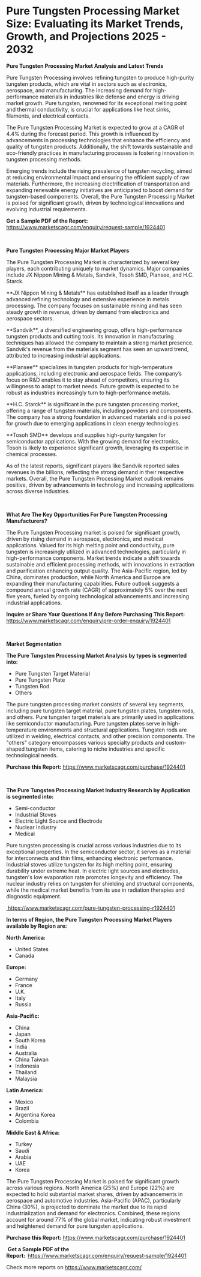 <p><h1>Pure Tungsten Processing Market Size: Evaluating its Market Trends, Growth, and Projections 2025 - 2032</h1></p><p><strong>Pure Tungsten Processing Market Analysis and Latest Trends</strong></p>
<p><p>Pure Tungsten Processing involves refining tungsten to produce high-purity tungsten products, which are vital in sectors such as electronics, aerospace, and manufacturing. The increasing demand for high-performance materials in industries like defense and energy is driving market growth. Pure tungsten, renowned for its exceptional melting point and thermal conductivity, is crucial for applications like heat sinks, filaments, and electrical contacts.</p><p>The Pure Tungsten Processing Market is expected to grow at a CAGR of 4.4% during the forecast period. This growth is influenced by advancements in processing technologies that enhance the efficiency and quality of tungsten products. Additionally, the shift towards sustainable and eco-friendly practices in manufacturing processes is fostering innovation in tungsten processing methods.</p><p>Emerging trends include the rising prevalence of tungsten recycling, aimed at reducing environmental impact and ensuring the efficient supply of raw materials. Furthermore, the increasing electrification of transportation and expanding renewable energy initiatives are anticipated to boost demand for tungsten-based components. Overall, the Pure Tungsten Processing Market is poised for significant growth, driven by technological innovations and evolving industrial requirements.</p></p>
<p><strong>Get a Sample PDF of the Report:&nbsp;</strong> <a href="https://www.marketscagr.com/enquiry/request-sample/1924401?utm_campaign=2014&utm_medium=2&utm_source=Github&utm_content=ia&utm_term=14012025&utm_id=pure-tungsten-processing">https://www.marketscagr.com/enquiry/request-sample/1924401</a></p>
<p>&nbsp;</p>
<p><strong>Pure Tungsten Processing Major Market Players</strong></p>
<p><p>The Pure Tungsten Processing Market is characterized by several key players, each contributing uniquely to market dynamics. Major companies include JX Nippon Mining & Metals, Sandvik, Tosoh SMD, Plansee, and H.C. Starck.</p><p>**JX Nippon Mining & Metals** has established itself as a leader through advanced refining technology and extensive experience in metals processing. The company focuses on sustainable mining and has seen steady growth in revenue, driven by demand from electronics and aerospace sectors.</p><p>**Sandvik**, a diversified engineering group, offers high-performance tungsten products and cutting tools. Its innovation in manufacturing techniques has allowed the company to maintain a strong market presence. Sandvik's revenue from the materials segment has seen an upward trend, attributed to increasing industrial applications.</p><p>**Plansee** specializes in tungsten products for high-temperature applications, including electronic and aerospace fields. The company’s focus on R&D enables it to stay ahead of competitors, ensuring its willingness to adapt to market needs. Future growth is expected to be robust as industries increasingly turn to high-performance metals.</p><p>**H.C. Starck** is significant in the pure tungsten processing market, offering a range of tungsten materials, including powders and components. The company has a strong foundation in advanced materials and is poised for growth due to emerging applications in clean energy technologies.</p><p>**Tosoh SMD** develops and supplies high-purity tungsten for semiconductor applications. With the growing demand for electronics, Tosoh is likely to experience significant growth, leveraging its expertise in chemical processes.</p><p>As of the latest reports, significant players like Sandvik reported sales revenues in the billions, reflecting the strong demand in their respective markets. Overall, the Pure Tungsten Processing Market outlook remains positive, driven by advancements in technology and increasing applications across diverse industries.</p></p>
<p>&nbsp;</p>
<p><strong>What Are The Key Opportunities For Pure Tungsten Processing Manufacturers?</strong></p>
<p><p>The Pure Tungsten Processing market is poised for significant growth, driven by rising demand in aerospace, electronics, and medical applications. Valued for its high melting point and conductivity, pure tungsten is increasingly utilized in advanced technologies, particularly in high-performance components. Market trends indicate a shift towards sustainable and efficient processing methods, with innovations in extraction and purification enhancing output quality. The Asia-Pacific region, led by China, dominates production, while North America and Europe are expanding their manufacturing capabilities. Future outlook suggests a compound annual growth rate (CAGR) of approximately 5% over the next five years, fueled by ongoing technological advancements and increasing industrial applications.</p></p>
<p><strong>Inquire or Share Your Questions If Any Before Purchasing This Report:</strong> <a href="https://www.marketscagr.com/enquiry/pre-order-enquiry/1924401?utm_campaign=2014&utm_medium=2&utm_source=Github&utm_content=ia&utm_term=14012025&utm_id=pure-tungsten-processing">https://www.marketscagr.com/enquiry/pre-order-enquiry/1924401</a></p>
<p>&nbsp;</p>
<p><strong>Market Segmentation</strong></p>
<p><strong>The Pure Tungsten Processing Market Analysis by types is segmented into:</strong></p>
<p><ul><li>Pure Tungsten Target Material</li><li>Pure Tungsten Plate</li><li>Tungsten Rod</li><li>Others</li></ul></p>
<p><p>The pure tungsten processing market consists of several key segments, including pure tungsten target material, pure tungsten plates, tungsten rods, and others. Pure tungsten target materials are primarily used in applications like semiconductor manufacturing. Pure tungsten plates serve in high-temperature environments and structural applications. Tungsten rods are utilized in welding, electrical contacts, and other precision components. The "others" category encompasses various specialty products and custom-shaped tungsten items, catering to niche industries and specific technological needs.</p></p>
<p><strong>Purchase this Report:&nbsp;</strong><a href="https://www.marketscagr.com/purchase/1924401?utm_campaign=2014&utm_medium=2&utm_source=Github&utm_content=ia&utm_term=14012025&utm_id=pure-tungsten-processing">https://www.marketscagr.com/purchase/1924401</a></p>
<p>&nbsp;</p>
<p><strong>The Pure Tungsten Processing Market Industry Research by Application is segmented into:</strong></p>
<p><ul><li>Semi-conductor</li><li>Industrial Stoves</li><li>Electric Light Source and Electrode</li><li>Nuclear Industry</li><li>Medical</li></ul></p>
<p><p>Pure tungsten processing is crucial across various industries due to its exceptional properties. In the semiconductor sector, it serves as a material for interconnects and thin films, enhancing electronic performance. Industrial stoves utilize tungsten for its high melting point, ensuring durability under extreme heat. In electric light sources and electrodes, tungsten's low evaporation rate promotes longevity and efficiency. The nuclear industry relies on tungsten for shielding and structural components, while the medical market benefits from its use in radiation therapies and diagnostic equipment.</p></p>
<p><a href="https://www.marketscagr.com/pure-tungsten-processing-r1924401?utm_campaign=2014&utm_medium=2&utm_source=Github&utm_content=ia&utm_term=14012025&utm_id=pure-tungsten-processing">&nbsp;https://www.marketscagr.com/pure-tungsten-processing-r1924401</a></p>
<p><strong>In terms of Region, the Pure Tungsten Processing Market Players available by Region are:</strong></p>
<p>
    <p> <strong> North America: </strong>
        <ul>
            <li>United States</li>
            <li>Canada</li>
        </ul>
        </p> 
    <p> <strong> Europe: </strong>
        <ul>
            <li>Germany</li>
            <li>France</li>
            <li>U.K.</li>
            <li>Italy</li>
            <li>Russia</li>
        </ul>
        </p> 
    <p> <strong> Asia-Pacific: </strong>
        <ul>
            <li>China</li>
            <li>Japan</li>
            <li>South Korea</li>
            <li>India</li>
            <li>Australia</li>
            <li>China Taiwan</li>
            <li>Indonesia</li>
            <li>Thailand</li>
            <li>Malaysia</li>
        </ul>
        </p> 
    <p> <strong> Latin America: </strong>
        <ul>
            <li>Mexico</li>
            <li>Brazil</li>
            <li>Argentina Korea</li>
            <li>Colombia</li>
        </ul>
        </p> 
    <p> <strong> Middle East & Africa: </strong>
        <ul>
            <li>Turkey</li>
            <li>Saudi</li>
            <li>Arabia</li>
            <li>UAE</li>
            <li>Korea</li>
        </ul>
    </p>
    </p>
<p><p>The Pure Tungsten Processing Market is poised for significant growth across various regions. North America (25%) and Europe (22%) are expected to hold substantial market shares, driven by advancements in aerospace and automotive industries. Asia-Pacific (APAC), particularly China (30%), is projected to dominate the market due to its rapid industrialization and demand for electronics. Combined, these regions account for around 77% of the global market, indicating robust investment and heightened demand for pure tungsten applications.</p></p>
<p><strong>Purchase this Report: </strong><a href="https://www.marketscagr.com/purchase/1924401?utm_campaign=2014&utm_medium=2&utm_source=Github&utm_content=ia&utm_term=14012025&utm_id=pure-tungsten-processing">https://www.marketscagr.com/purchase/1924401</a></p>
<p>&nbsp;<strong>Get a Sample PDF of the Report:&nbsp;&nbsp;</strong><a href="https://www.marketscagr.com/enquiry/request-sample/1924401?utm_campaign=2014&utm_medium=2&utm_source=Github&utm_content=ia&utm_term=14012025&utm_id=pure-tungsten-processing">https://www.marketscagr.com/enquiry/request-sample/1924401</a></p>
<p><strong></strong></p>
<p>Check more reports on <a href="https://www.marketscagr.com/?utm_campaign=2014&utm_medium=2&utm_source=Github&utm_content=ia&utm_term=14012025&utm_id=pure-tungsten-processing">https://www.marketscagr.com/</a></p>
